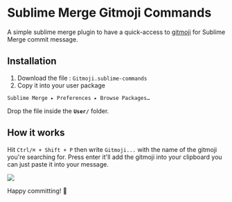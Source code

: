 # Sublime Merge Gitmoji Commands

A simple sublime merge plugin to have a quick-access to [gitmoji](https://github.com/carloscuesta/gitmoji) for Sublime Merge commit message.

## Installation

1. Download the file : `Gitmoji.sublime-commands`
2. Copy it into your user package

```
Sublime Merge ▸ Preferences ▸ Browse Packages…
````
Drop the file inside the **`User/`** folder.

## How it works

Hit `Ctrl/⌘ + Shift + P` then write `Gitmoji...` with the name of the gitmoji you're searching for. Press enter it'll add the gitmoji into your clipboard you can just paste it into your message.

![](demo.gif)

Happy committing! 🎉

